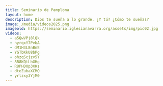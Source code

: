 ```yaml
---
title: Seminario de Pamplona
layout: home
description: Dios te sueña a lo grande. ¿Y tú? ¿Cómo te sueñas?
image: /media/videos2025.png
imageold: https://seminario.iglesianavarra.org/assets/img/pic02.jpg
videos:
  - a5QwVPj8lQk
  - nyrqxY7PvbA
  - dM1H3L8nBnE
  - YGTbKkU8bPg
  - ohzqScjzv5Y
  - 8B8KQtLhGHg
  - R8PHD0p3XKs
  - dteZubaXCMQ
  - yrlzxy3YjM0
---
```

